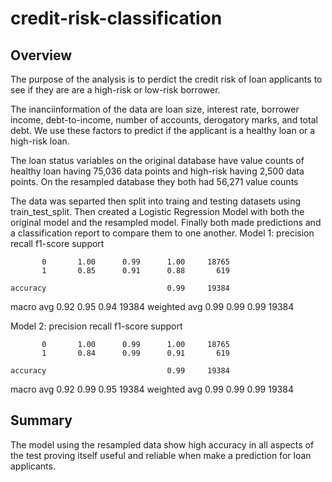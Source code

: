 # credit-risk-classification

## Overview

The purpose of the analysis is to perdict the credit risk of loan applicants to see if they are are a high-risk or low-risk borrower.

The inanciinformation of the data are loan size, interest rate, borrower income, debt-to-income, number of accounts, derogatory marks, and total debt. 
We use these factors to predict if the applicant is a healthy loan or a high-risk loan.

The loan status variables on the original database have value counts of healthy loan having 75,036 data points and high-risk having 2,500 data points. On the resampled database they both had 56,271 value counts

The data was separted then split into traing and testing datasets using train_test_split. Then created a Logistic Regression Model with both the original model and the resampled model. Finally both made predictions and a classification report to compare them to one another.
Model 1:
              precision    recall  f1-score   support

           0       1.00      0.99      1.00     18765
           1       0.85      0.91      0.88       619

    accuracy                           0.99     19384
   macro avg       0.92      0.95      0.94     19384
weighted avg       0.99      0.99      0.99     19384

Model 2:
              precision    recall  f1-score   support

           0       1.00      0.99      1.00     18765
           1       0.84      0.99      0.91       619

    accuracy                           0.99     19384
   macro avg       0.92      0.99      0.95     19384
weighted avg       0.99      0.99      0.99     19384

## Summary

The model using the resampled data show high accuracy in all aspects of the test proving itself useful and reliable when make a prediction for loan applicants.